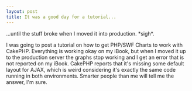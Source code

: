 ```yaml
--- 
layout: post
title: It was a good day for a tutorial...
---
```

<p>
...until the stuff broke when I moved it into production.  *sigh*.
</p>
<p>
I was going to post a tutorial on how to get PHP/SWF Charts to work with CakePHP.  Everything is working okay on my iBook, but when I moved it up to the production server the graphs stop working and I get an error that is not reported on my iBook.  CakePHP reports that it's missing some default layout for AJAX, which is weird considering it's exactly the same code running in both environments.  Smarter people than me will tell me the answer, I'm sure.
</p>  
